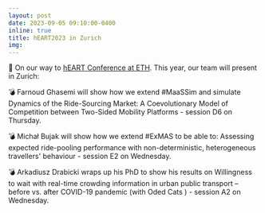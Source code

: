 ```yaml
---
layout: post
date: 2023-09-05 09:10:00-0400
inline: true
title: hEART2023 in Zurich
img:
---
```


🛫 On our way to [hEART Conference at ETH](http://heart2023.org/). This year, our team will present in Zurich:

💣 Farnoud Ghasemi will show how we extend #MaaSSim and simulate Dynamics of the Ride-Sourcing Market: A Coevolutionary Model of Competition between Two-Sided Mobility Platforms - session D6 on Thursday.

💣 Michał Bujak will show how we extend #ExMAS to be able to: Assessing expected ride-pooling performance with non-deterministic, heterogeneous travellers' behaviour - session E2 on Wednesday.

💣 Arkadiusz Drabicki wraps up his PhD to show his results on Willingness to wait with real-time crowding information in urban public transport – before vs. after COVID-19 pandemic (with Oded Cats ) - session A2 on Wednesday.
